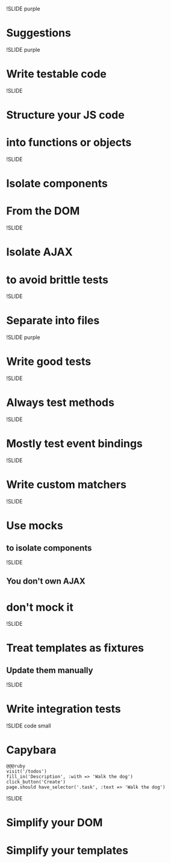 !SLIDE purple

# Suggestions

!SLIDE purple

# Write testable code

!SLIDE

# Structure your JS code
# into functions or objects

!SLIDE

# Isolate components
# From the DOM

!SLIDE

# Isolate AJAX
# to avoid brittle tests

!SLIDE

# Separate into files

!SLIDE purple

# Write good tests

!SLIDE

# Always test methods

!SLIDE

# Mostly test event bindings

!SLIDE

# Write custom matchers

!SLIDE

# Use mocks
## to isolate components

!SLIDE

## You don't own AJAX
# don't mock it

!SLIDE

# Treat templates as fixtures
## Update them manually

!SLIDE

# Write integration tests

!SLIDE code small

# Capybara

    @@@ruby
    visit('/todos')
    fill_in('Description', :with => 'Walk the dog')
    click_button('Create')
    page.should have_selector('.task', :text => 'Walk the dog')

!SLIDE

# Simplify your DOM
# Simplify your templates
